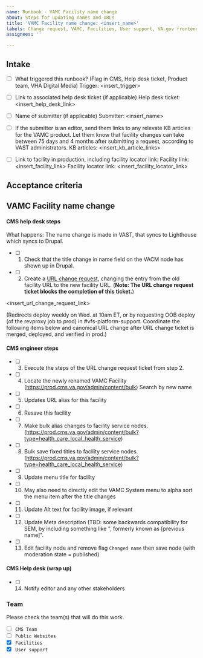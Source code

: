 ```yaml
---
name: Runbook - VAMC Facility name change
about: Steps for updating names and URLs
title: 'VAMC Facility name change: <insert_name>'
labels: Change request, VAMC, Facilities, User support, VA.gov frontend, Drupal engineering
assignees: ''

---
```


## Intake
- [ ] What triggered this runbook? (Flag in CMS, Help desk ticket, Product team, VHA Digital Media)
Trigger: <insert_trigger>

- [ ] Link to associated help desk ticket (if applicable)
Help desk ticket: <insert_help_desk_link>

- [ ] Name of submitter (if applicable)
Submitter: <insert_name>

- [ ] If the submitter is an editor, send them links to any relevate KB articles for the VAMC product. Let them know that facility changes can take between 75 days and 4 months after submitting a request, according to VAST administrators.
KB articles: <insert_kb_article_links>

- [ ] Link to facility in production, including facility locator link:
Facility link: <insert_facility_link>
Facility locator link: <insert_facility_locator_link>

## Acceptance criteria

## VAMC Facility name change

#### CMS help desk steps
What happens: The name change is made in VAST, that syncs to Lighthouse which syncs to Drupal.
- [ ] 1. Check that the title change in name field on the VACM node has shown up in Drupal.
- [ ] 2. Create a [URL change request](https://github.com/department-of-veterans-affairs/va.gov-cms/issues/new?assignees=&template=runbook-facility-url-change.md&title=URL+Change+for%3A+%3Cinsert+facility+name%3E), changing the entry from the old facility URL to the new facility URL. (**Note: The URL change request ticket blocks the completion of this ticket.**)

<insert_url_change_request_link>

(Redirects deploy weekly on Wed. at 10am ET, or by requesting OOB deploy (of the revproxy job to prod) in #vfs-platform-support. Coordinate the following items below and canonical URL change after URL change ticket is merged, deployed, and verified in prod.)

#### CMS engineer steps
- [ ] 3. Execute the steps of the URL change request ticket from step 2.
- [ ] 4. Locate the newly renamed VAMC Facility (https://prod.cms.va.gov/admin/content/bulk) Search by new name
- [ ] 5. Updates URL alias for this facility
- [ ] 6. Resave this facility
- [ ] 7. Make bulk alias changes to facility service nodes. (https://prod.cms.va.gov/admin/content/bulk?type=health_care_local_health_service)
- [ ] 8. Bulk save fixed titles to facility service nodes. (https://prod.cms.va.gov/admin/content/bulk?type=health_care_local_health_service)
- [ ] 9. Update menu title for facility
- [ ] 10. May also need to directly edit the VAMC System menu to alpha sort the menu item after the title changes
- [ ] 11. Update Alt text for facility image, if relevant
- [ ] 12. Update Meta description (TBD: some backwards compatibility for SEM, by including something like ", formerly known as [previous name]".
- [ ] 13. Edit facility node and remove flag `Changed name` then save node (with moderation state = published)

#### CMS Help desk (wrap up)
- [ ] 14. Notify editor and any other stakeholders

### Team
Please check the team(s) that will do this work.

- [ ] `CMS Team`
- [ ] `Public Websites`
- [x] `Facilities`
- [x] `User support`
